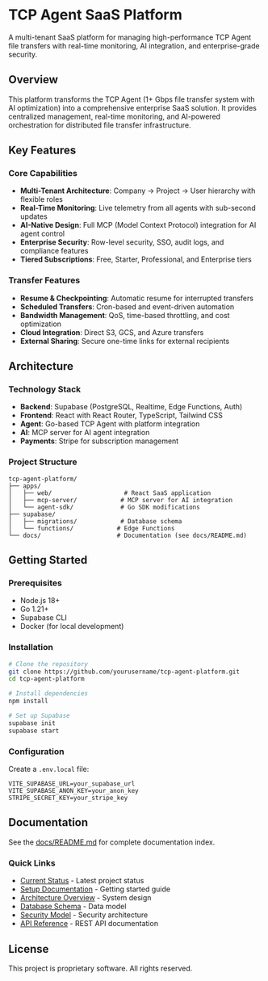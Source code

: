 # TCP Agent SaaS Platform

A multi-tenant SaaS platform for managing high-performance TCP Agent file transfers with real-time monitoring, AI integration, and enterprise-grade security.

## Overview

This platform transforms the TCP Agent (1+ Gbps file transfer system with AI optimization) into a comprehensive enterprise SaaS solution. It provides centralized management, real-time monitoring, and AI-powered orchestration for distributed file transfer infrastructure.

## Key Features

### Core Capabilities
- **Multi-Tenant Architecture**: Company → Project → User hierarchy with flexible roles
- **Real-Time Monitoring**: Live telemetry from all agents with sub-second updates
- **AI-Native Design**: Full MCP (Model Context Protocol) integration for AI agent control
- **Enterprise Security**: Row-level security, SSO, audit logs, and compliance features
- **Tiered Subscriptions**: Free, Starter, Professional, and Enterprise tiers

### Transfer Features
- **Resume & Checkpointing**: Automatic resume for interrupted transfers
- **Scheduled Transfers**: Cron-based and event-driven automation
- **Bandwidth Management**: QoS, time-based throttling, and cost optimization
- **Cloud Integration**: Direct S3, GCS, and Azure transfers
- **External Sharing**: Secure one-time links for external recipients

## Architecture

### Technology Stack
- **Backend**: Supabase (PostgreSQL, Realtime, Edge Functions, Auth)
- **Frontend**: React with React Router, TypeScript, Tailwind CSS
- **Agent**: Go-based TCP Agent with platform integration
- **AI**: MCP server for AI agent integration
- **Payments**: Stripe for subscription management

### Project Structure
```
tcp-agent-platform/
├── apps/
│   ├── web/                    # React SaaS application
│   ├── mcp-server/            # MCP server for AI integration
│   └── agent-sdk/             # Go SDK modifications
├── supabase/
│   ├── migrations/            # Database schema
│   └── functions/            # Edge Functions
└── docs/                     # Documentation (see docs/README.md)
```

## Getting Started

### Prerequisites
- Node.js 18+
- Go 1.21+
- Supabase CLI
- Docker (for local development)

### Installation
```bash
# Clone the repository
git clone https://github.com/yourusername/tcp-agent-platform.git
cd tcp-agent-platform

# Install dependencies
npm install

# Set up Supabase
supabase init
supabase start
```

### Configuration
Create a `.env.local` file:
```
VITE_SUPABASE_URL=your_supabase_url
VITE_SUPABASE_ANON_KEY=your_anon_key
STRIPE_SECRET_KEY=your_stripe_key
```

## Documentation

See the [docs/README.md](docs/README.md) for complete documentation index.

### Quick Links
- [Current Status](docs/CURRENT_STATUS_20250129.md) - Latest project status
- [Setup Documentation](docs/SETUP_DOCUMENTATION.md) - Getting started guide
- [Architecture Overview](docs/architecture.md) - System design
- [Database Schema](docs/database-schema.md) - Data model
- [Security Model](docs/security.md) - Security architecture
- [API Reference](docs/api-v1-reference.md) - REST API documentation

## License

This project is proprietary software. All rights reserved.